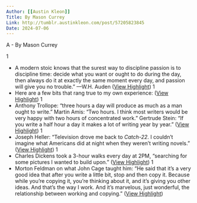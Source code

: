 ```yaml
---
Author: [[Austin Kleon]]
Title: By Mason Currey
Link: http://tumblr.austinkleon.com/post/57205823845
Date: 2024-07-06
---
```

A - By Mason Currey

1
- A modern stoic knows that the surest way to discipline passion is to discipline time: decide what you want or ought to do during the day, then always do it at exactly the same moment every day, and passion will give you no trouble.” 
  —W.H. Auden ([View Highlight](https://read.readwise.io/read/01gsgwxxckexvxhkpt4gzjy9hn))
1
- Here are a few bits that rang true to my own experience: ([View Highlight](https://read.readwise.io/read/01gsgwye3pxbm27ktz7mv3eg0m))
1
- Anthony Trollope: “three hours a day will produce as much as a man ought to write.”
  Martin Amis: “Two hours. I think most writers would be very happy with two hours of concentrated work.”
  Gertrude Stein: “If you write a half hour a day it makes a lot of writing year by year.” ([View Highlight](https://read.readwise.io/read/01gsgwz0fxkw0tkp6x070hgctw))
1
- Joseph Heller: “Television drove me back to *Catch-22*. I couldn’t imagine what Americans did at night when they weren’t writing novels.” ([View Highlight](https://read.readwise.io/read/01gsgx04q1e4haxkc6xr7w64x3))
1
- Charles Dickens took a 3-hour walks every day at 2PM, “searching for some pictures I wanted to build upon.” ([View Highlight](https://read.readwise.io/read/01gsgx0pwfvgx6mvggb54e16qc))
1
- Morton Feldman on what John Cage taught him: “He said that it’s a very good idea that after you write a little bit, stop and then copy it. Because while you’re copying it, you’re thinking about it, and it’s giving you other ideas. And that’s the way I work. And it’s marvelous, just wonderful, the relationship between working and copying.” ([View Highlight](https://read.readwise.io/read/01gsgx1aj0pqcj94v6yaryvndq))
